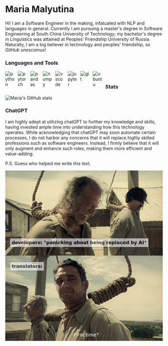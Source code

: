 # Maria Malyutina

Hi! I am a Software Engineer in the making, infatuated with NLP and languages in general. Currently I am pursuing a master's degree in Software Engineering at South China University of Technology; my bachelor's degree in Linguistics was attained at Peoples' Friendship University of Russia. Naturally, I am a big believer in technology and peoples' friendship, so *GitHub unescamus*!

### Languages and Tools

<img align="left" alt="python" width="30px" style="padding-right:10px;" src="https://cdn.jsdelivr.net/gh/devicons/devicon/icons/python/python-original.svg"/>

<img align="left" alt="pytorch" width="30px" style="padding-right:10px;" src="https://cdn.jsdelivr.net/gh/devicons/devicon/icons/pytorch/pytorch-original.svg"/>

<img align="left" alt="pandas" width="30px" style="padding-right:10px;" src="https://cdn.jsdelivr.net/gh/devicons/devicon/icons/pandas/pandas-original.svg"/>

<img align="left" alt="numpy" width="30px" style="padding-right:10px;" src="https://cdn.jsdelivr.net/gh/devicons/devicon/icons/numpy/numpy-original.svg"/>

<img align="left" alt="vscode" width="30px" style="padding-right:10px;" src="https://cdn.jsdelivr.net/gh/devicons/devicon/icons/vscode/vscode-original.svg"/>

<img align="left" alt="jupyter" width="30px" style="padding-right:10px;" src="https://cdn.jsdelivr.net/gh/devicons/devicon/icons/jupyter/jupyter-original.svg" />

<img align="left" alt="git" width="30px" style="padding-right:10px;" src="https://cdn.jsdelivr.net/gh/devicons/devicon/icons/git/git-original.svg"/>

<img align="left" alt="ubuntu" width="30px" style="padding-right:10px;" src="https://cdn.jsdelivr.net/gh/devicons/devicon/icons/ubuntu/ubuntu-plain.svg"/>

<br />

### Stats

![Maria's GitHub stats](https://github-readme-stats.vercel.app/api?username=malymary&show_icons=true&theme=react)

### ChatGPT

I am highly adept at utilizing chatGPT to further my knowledge and skills, having invested ample time into understanding how this technology operates. While acknowledging that chatGPT may soon automate certain processes, I do not harbor any concerns that it will replace highly skilled professions such as software engineers. Instead, I firmly believe that it will only augment and enhance such roles, making them more efficient and value-adding.

P.S. Guess who helped me write this text.

<p align="left" width="300px">
  <img src="gpt_meme.png">
</p>
